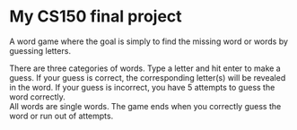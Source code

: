 # My CS150 final project

A word game where the goal is simply to find the missing word or words by guessing letters.

There are three categories of words. Type a letter and hit enter to make a guess.
If your guess is correct, the corresponding letter(s) will be revealed in the word.
If your guess is incorrect, you have 5 attempts to guess the word correctly.       
All words are single words.
The game ends when you correctly guess the word or run out of attempts.
